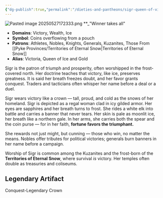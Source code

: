 ```yaml
---
{"dg-publish":true,"permalink":"/dieties-and-pantheons/sigr-queen-of-victory/"}
---
```


![Pasted image 20250527172333.png](/img/user/Pics/Pasted%20image%2020250527172333.png)
**_"Winner takes all"

- **Domains**: Victory, Wealth, Ice
- **Symbol**: Coins overflowing from a pouch
- **Patrons**: Athletes, Nobles, Knights, Generals, Kuzanites, Those From [[Pyke Provinces/Territories of Eternal Snow\|Territories of Eternal Snow]]
- **Alias**: Victoria, Queen of Ice and Gold

Sigr is the patron of triumph and prosperity, often worshipped in the frost-covered north. Her doctrine teaches that victory, like ice, preserves greatness. It is said her breath freezes doubt, and her favor grants conquest. Traders and tacticians often whisper her name before a deal or a duel.

Sigr wears victory like a crown — tall, proud, and cold as the snows of her homeland. Sigr is depicted as a regal woman clad in icy gilded armor. Her eyes are sapphires and her breath turns to frost. She rides a white elk into battle and carries a banner that never tears. Her skin is pale as moonlit ice, her breath like a northern gale. In her arms, she carries both the spear and the coin purse — for in her faith, **fortune favors the triumphant.**

She rewards not just might, but cunning — those who win, no matter the means. Nobles offer tributes for political victories; generals burn banners in her name before a campaign.

Worship of Sigr is common among the Kuzanites and the frost-born of the **Territories of Eternal Snow**, where survival _is_ victory. Her temples often double as treasuries and coliseums.
## Legendary Artifact 

Conquest-Legendary Crown